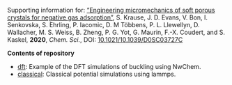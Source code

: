 Supporting information for: [“Engineering micromechanics of soft porous crystals for negative gas adsorption”](https://doi.org/10.1039/D0SC03727C), S. Krause, J. D. Evans, V. Bon, I. Senkovska, S. Ehrling, P. Iacomic, D. M Többens, P. L. Llewellyn, D. Wallacher, M. S. Weiss, B. Zheng, P. G. Yot, G. Maurin, F.-X. Coudert, and S. Kaskel, **2020**, _Chem. Sci._, DOI: [10.1021/10.1039/D0SC03727C](https://doi.org/10.1039/D0SC03727C)

**Contents of repository**

- [dft](dft): Example of the DFT simulations of buckling using NwChem.
- [classical](classical): Classical potential simulations using lammps.
